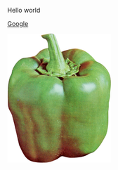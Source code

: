 Hello world

[Google](https://www.google.com/ "Link to google.com")

![Test image](testimage.png "Test image")
